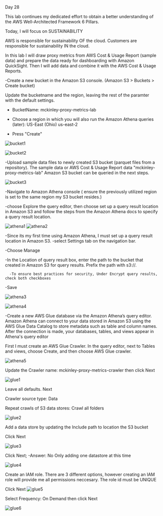 Day 28

This lab continues my dedicated effort to obtain a better understanding of the AWS Well-Architected Framework 6 Pillars.

Today, I will focus on SUSTAINABILITY

AWS is responsible for sustainability OF the cloud. Customers are responsible for sustainability IN the cloud.

In this lab I will draw proxy metrics from AWS Cost & Usage Report (sample data) and prepare the data ready for dashboarding with Amazon QuickSight. Then I will add data and combine it with the AWS Cost & Usage Reports. 



-Create a new bucket in the Amazon S3 console. (Amazon S3 >  Buckets > Create bucket)

Update the bucketname and the region, leaving the rest of the paramter with the default settings. 

  - BucketName: mckinley-proxy-metrics-lab
  
  - Choose a region in which you will also run the Amazon Athena queries (later): US-East (Ohio) us-east-2
  
  - Press "Create"
 
![bucket1](https://user-images.githubusercontent.com/91057035/162256574-271c1c9b-ec5f-4f72-8d04-0f3a7155a834.png)


![bucket2](https://user-images.githubusercontent.com/91057035/162256901-1bd8505d-4a5f-4b60-a93a-d5ab2b1f8bfc.png)


-Upload sample data files to newly created S3 bucket (parquet files from a repository). The sample data or AWS Cost & Usage Report data "mckinley-proxy-metrics-lab" Amazon S3 bucket can be queried in the next steps.

![bucket3](https://user-images.githubusercontent.com/91057035/162259138-9a4c313b-9ca8-419d-a8ae-c55753bb7347.png)


-Navigate to Amazon Athena console ( ensure the previously utilized region is set to the same region my S3 bucket resides.)

  -choose Explore the query editor, then choose set up a query result location in Amazon S3 and follow the steps from the Amazon Athena docs to specify a query result location.
  
 
 ![athena1](https://user-images.githubusercontent.com/91057035/162260566-931f73b1-1bf4-4d86-8067-1fcc27c1bfdc.png)
 ![athena2](https://user-images.githubusercontent.com/91057035/162261039-81eebb65-be88-4af5-ac0d-555cf7cacb49.png)
 
 
 
 -Since its my first time using Amazon Athena, I must set up a query result location in Amazon S3.
  -select Settings tab on the navigation bar.
  
  -Choose Manage
  
  -In the Location of query result box, enter the path to the bucket that created in Amazon S3 for query results. Prefix the path with s3://.
  
      -To ensure best practices for security, Under Encrypt query results, check both checkboxes
      
  -Save


![athena3](https://user-images.githubusercontent.com/91057035/162262877-e406b1df-2b7a-40fb-94a2-6828268ee10f.png)

![athena4](https://user-images.githubusercontent.com/91057035/162265128-6ac2a848-a30e-4961-81f3-3e9a4e6b3797.png)



-Create a new AWS Glue database via the Amazon Athena’s query editor. Amazon Athena can connect to your data stored in Amazon S3 using the AWS Glue Data Catalog to store metadata such as table and column names. After the connection is made, your databases, tables, and views appear in Athena's query editor

First I must create an AWS Glue Crawler. In the query editor, next to Tables and views, choose Create, and then choose AWS Glue crawler.
    
![athena5](https://user-images.githubusercontent.com/91057035/162276181-2a979258-cfee-4bb8-b951-133c8170bd4a.png)




Update the Crawler name: mckinley-proxy-metrics-crawler then click Next

![glue1](https://user-images.githubusercontent.com/91057035/162276901-2c057f84-eaf1-45cc-af87-b9b16af4f31b.png)


Leave all defaults. Next

Crawler source type: Data

Repeat crawls of S3 data stores: Crawl all folders

![glue2](https://user-images.githubusercontent.com/91057035/162278021-720f2add-1d42-4835-82d3-563799b3ec2f.png)



Add a data store by updating the Include path to location the S3 bucket

Click Next

![glue3](https://user-images.githubusercontent.com/91057035/162279182-e18aaed1-34a5-4a08-8429-75480dc4653c.png)



Click Next; -Answer: No Only adding one datastore at this time

![glue4](https://user-images.githubusercontent.com/91057035/162279458-1744b90d-3b22-41d5-9ed9-5ecabc8dbc9b.png)



Create an IAM role. There are 3 different options, however creating an IAM role will provide me all permissions neccesary. The role id must be UNIQUE

Click Next
![glue5](https://user-images.githubusercontent.com/91057035/162279981-50de1d12-f9f5-4358-8db2-769fe8a83bf8.png)



Select Frequency: On Demand then click Next

![glue6](https://user-images.githubusercontent.com/91057035/162280181-0aa0e95c-b86c-4639-9f2a-7c94392de19a.png)


